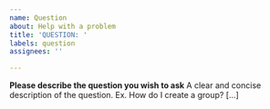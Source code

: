 ```yaml
---
name: Question
about: Help with a problem
title: 'QUESTION: '
labels: question
assignees: ''

---
```


**Please describe the question you wish to ask**
A clear and concise description of the question. Ex. How do I create a group? [...]

